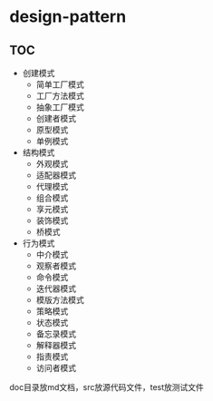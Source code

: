# design-pattern

## TOC
* 创建模式
  * 简单工厂模式
  * 工厂方法模式
  * 抽象工厂模式
  * 创建者模式
  * 原型模式
  * 单例模式
* 结构模式
  * 外观模式
  * 适配器模式
  * 代理模式
  * 组合模式
  * 享元模式
  * 装饰模式
  * 桥模式
* 行为模式
  * 中介模式
  * 观察者模式
  * 命令模式
  * 迭代器模式
  * 模版方法模式
  * 策略模式
  * 状态模式
  * 备忘录模式
  * 解释器模式
  * 指责模式
  * 访问者模式

 doc目录放md文档，src放源代码文件，test放测试文件

